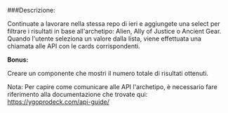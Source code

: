 ###Descrizione:

Continuate a lavorare nella stessa repo di ieri e aggiungete una select per filtrare i risultati in base all'archetipo:  Alien, Ally of Justice o Ancient Gear.
Quando l'utente seleziona un valore dalla lista, viene effettuata una chiamata alle API con le cards corrispondenti.

**Bonus:**

Creare un componente che mostri il numero totale di risultati ottenuti.

Nota:
Per capire come comunicare alle API l'archetipo, è necessario fare riferimento alla documentazione che trovate qui: https://ygoprodeck.com/api-guide/